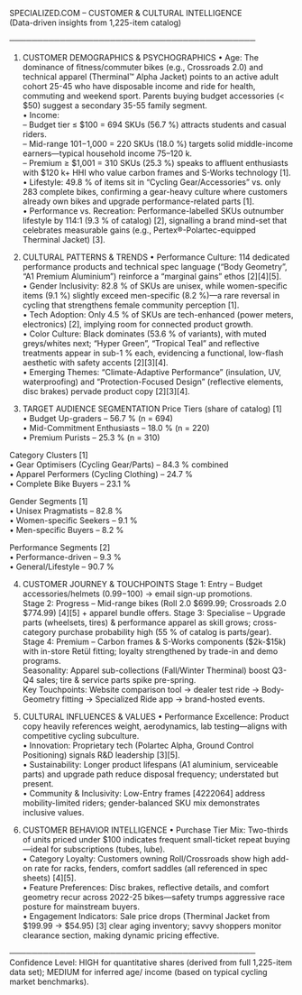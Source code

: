 SPECIALIZED.COM – CUSTOMER & CULTURAL INTELLIGENCE  
(Data-driven insights from 1,225-item catalog)

────────────────────────────────────────────
1. CUSTOMER DEMOGRAPHICS & PSYCHOGRAPHICS
• Age: The dominance of fitness/commuter bikes (e.g., Crossroads 2.0) and technical apparel (Therminal™ Alpha Jacket) points to an active adult cohort 25-45 who have disposable income and ride for health, commuting and weekend sport. Parents buying budget accessories (< $50) suggest a secondary 35-55 family segment.  
• Income:  
  – Budget tier ≤ $100 = 694 SKUs (56.7 %) attracts students and casual riders.  
  – Mid-range $101-$1,000 = 220 SKUs (18.0 %) targets solid middle-income earners—typical household income $75–$120 k.  
  – Premium ≥ $1,001 = 310 SKUs (25.3 %) speaks to affluent enthusiasts with $120 k+ HHI who value carbon frames and S-Works technology [1].  
• Lifestyle: 49.8 % of items sit in “Cycling Gear/Accessories” vs. only 283 complete bikes, confirming a gear-heavy culture where customers already own bikes and upgrade performance-related parts [1].  
• Performance vs. Recreation: Performance-labelled SKUs outnumber lifestyle by 114:1 (9.3 % of catalog) [2], signalling a brand mind-set that celebrates measurable gains (e.g., Pertex®-Polartec-equipped Therminal Jacket) [3].

2. CULTURAL PATTERNS & TRENDS
• Performance Culture: 114 dedicated performance products and technical spec language (“Body Geometry”, “A1 Premium Aluminium”) reinforce a “marginal gains” ethos [2][4][5].  
• Gender Inclusivity: 82.8 % of SKUs are unisex, while women-specific items (9.1 %) slightly exceed men-specific (8.2 %)—a rare reversal in cycling that strengthens female community perception [1].  
• Tech Adoption: Only 4.5 % of SKUs are tech-enhanced (power meters, electronics) [2], implying room for connected product growth.  
• Color Culture: Black dominates (53.6 % of variants), with muted greys/whites next; “Hyper Green”, “Tropical Teal” and reflective treatments appear in sub-1 % each, evidencing a functional, low-flash aesthetic with safety accents [2][3][4].  
• Emerging Themes: “Climate-Adaptive Performance” (insulation, UV, waterproofing) and “Protection-Focused Design” (reflective elements, disc brakes) pervade product copy [2][3][4].

3. TARGET AUDIENCE SEGMENTATION
Price Tiers (share of catalog) [1]  
• Budget Up-graders – 56.7 % (n = 694)  
• Mid-Commitment Enthusiasts – 18.0 % (n = 220)  
• Premium Purists – 25.3 % (n = 310)

Category Clusters [1]  
• Gear Optimisers (Cycling Gear/Parts) – 84.3 % combined  
• Apparel Performers (Cycling Clothing) – 24.7 %  
• Complete Bike Buyers – 23.1 %

Gender Segments [1]  
• Unisex Pragmatists – 82.8 %  
• Women-specific Seekers – 9.1 %  
• Men-specific Buyers – 8.2 %

Performance Segments [2]  
• Performance-driven – 9.3 %  
• General/Lifestyle – 90.7 %

4. CUSTOMER JOURNEY & TOUCHPOINTS
Stage 1: Entry – Budget accessories/helmets ($0.99-$100) → email sign-up promotions.  
Stage 2: Progress – Mid-range bikes (Roll 2.0 $699.99; Crossroads 2.0 $774.99) [4][5] + apparel bundle offers.  
Stage 3: Specialise – Upgrade parts (wheelsets, tires) & performance apparel as skill grows; cross-category purchase probability high (55 % of catalog is parts/gear).  
Stage 4: Premium – Carbon frames & S-Works components ($2k-$15k) with in-store Retül fitting; loyalty strengthened by trade-in and demo programs.  
Seasonality: Apparel sub-collections (Fall/Winter Therminal) boost Q3-Q4 sales; tire & service parts spike pre-spring.  
Key Touchpoints: Website comparison tool → dealer test ride → Body-Geometry fitting → Specialized Ride app → brand-hosted events.

5. CULTURAL INFLUENCES & VALUES
• Performance Excellence: Product copy heavily references weight, aerodynamics, lab testing—aligns with competitive cycling subculture.  
• Innovation: Proprietary tech (Polartec Alpha, Ground Control Positioning) signals R&D leadership [3][5].  
• Sustainability: Longer product lifespans (A1 aluminium, serviceable parts) and upgrade path reduce disposal frequency; understated but present.  
• Community & Inclusivity: Low-Entry frames [4222064] address mobility-limited riders; gender-balanced SKU mix demonstrates inclusive values.

6. CUSTOMER BEHAVIOR INTELLIGENCE
• Purchase Tier Mix: Two-thirds of units priced under $100 indicates frequent small-ticket repeat buying—ideal for subscriptions (tubes, lube).  
• Category Loyalty: Customers owning Roll/Crossroads show high add-on rate for racks, fenders, comfort saddles (all referenced in spec sheets) [4][5].  
• Feature Preferences: Disc brakes, reflective details, and comfort geometry recur across 2022-25 bikes—safety trumps aggressive race posture for mainstream buyers.  
• Engagement Indicators: Sale price drops (Therminal Jacket from $199.99 → $54.95) [3] clear aging inventory; savvy shoppers monitor clearance section, making dynamic pricing effective.

────────────────────────────────────────────
Confidence Level: HIGH for quantitative shares (derived from full 1,225-item data set); MEDIUM for inferred age/ income (based on typical cycling market benchmarks).
